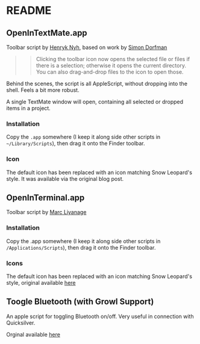 # README #

## OpenInTextMate.app ##

Toolbar script by [Henryk Nyh](http://henrik.nyh.se), based on work by [Simon Dorfman](http://snippets.dzone.com/posts/show/1037)

> > Clicking the toolbar icon now opens the selected file or files if there is a selection; otherwise it opens the current directory. You can also drag-and-drop files to the icon to open those.

Behind the scenes, the script is all AppleScript, without dropping into the shell. Feels a bit more robust.

A single TextMate window will open, containing all selected or dropped items in a project.

### Installation ###

Copy the `.app` somewhere (I keep it along side other scripts in `~/Library/Scripts`), then drag it onto the Finder toolbar.

### Icon ###

The default icon has been replaced with an icon matching Snow Leopard's style. It was available via the original blog post.

## OpenInTerminal.app ##

Toolbar script by [Marc Liyanage](http://www.entropy.ch)

### Installation ###

Copy the .app somewhere (I keep it along side other scripts in `/Applications/Scripts`), then drag it onto the Finder toolbar.

### Icons ###

The default icon has been replaced with an icon matching Snow Leopard's style, original available [here](http://henrik.nyh.se/2007/10/open-terminal-here-and-glob-select-in-leopard-finder)

## Toogle Bluetooth (with Growl Support) ##

An apple script for toggling Bluetooth on/off. Very useful in connection with Quicksilver.

Orginal available [here](http://www.macosxhints.com/article.php?story=20070328181324855)
